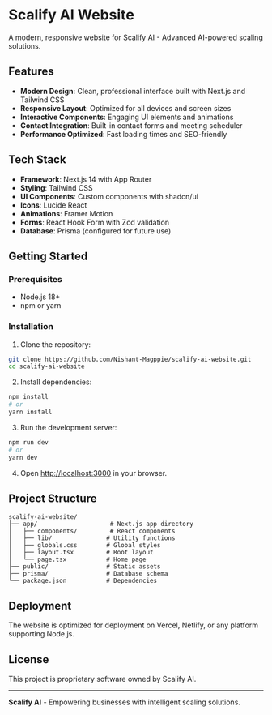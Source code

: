 # Scalify AI Website

A modern, responsive website for Scalify AI - Advanced AI-powered scaling solutions.

## Features

- **Modern Design**: Clean, professional interface built with Next.js and Tailwind CSS
- **Responsive Layout**: Optimized for all devices and screen sizes
- **Interactive Components**: Engaging UI elements and animations
- **Contact Integration**: Built-in contact forms and meeting scheduler
- **Performance Optimized**: Fast loading times and SEO-friendly

## Tech Stack

- **Framework**: Next.js 14 with App Router
- **Styling**: Tailwind CSS
- **UI Components**: Custom components with shadcn/ui
- **Icons**: Lucide React
- **Animations**: Framer Motion
- **Forms**: React Hook Form with Zod validation
- **Database**: Prisma (configured for future use)

## Getting Started

### Prerequisites

- Node.js 18+ 
- npm or yarn

### Installation

1. Clone the repository:
```bash
git clone https://github.com/Nishant-Magppie/scalify-ai-website.git
cd scalify-ai-website
```

2. Install dependencies:
```bash
npm install
# or
yarn install
```

3. Run the development server:
```bash
npm run dev
# or
yarn dev
```

4. Open [http://localhost:3000](http://localhost:3000) in your browser.

## Project Structure

```
scalify-ai-website/
├── app/                    # Next.js app directory
│   ├── components/         # React components
│   ├── lib/               # Utility functions
│   ├── globals.css        # Global styles
│   ├── layout.tsx         # Root layout
│   └── page.tsx           # Home page
├── public/                # Static assets
├── prisma/                # Database schema
└── package.json           # Dependencies
```

## Deployment

The website is optimized for deployment on Vercel, Netlify, or any platform supporting Node.js.

## License

This project is proprietary software owned by Scalify AI.

---

**Scalify AI** - Empowering businesses with intelligent scaling solutions.